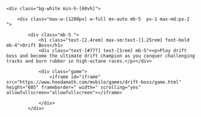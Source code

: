  <!-- Main Content Section -->
    <div class="bg-white min-h-[60vh]">

        <div class="max-w-[1280px] w-full mx-auto mb-5  px-1 max-md:px-2 ">

            <div class="mb-5 ">
                <h1 class="text-[2.4rem] max-sm:text-[1.25rem] font-bold mb-4">Drift Boss</h1>
                <div class="text-[#777] text-[1rem] mb-5"><p>Play drift boss and become the ultimate drift champion as you conquer challenging tracks and burn rubber in high-octane races.</p></div>

                <div class="game">
                    <iframe id="iframe" src="https://www.hoodamath.com/mobile/games/drift-boss/game.html" height="605" frameborder=" width=" scrolling="yes" allowfullscreen="allowfullscreen"></iframe>

                </div>
            </div>
